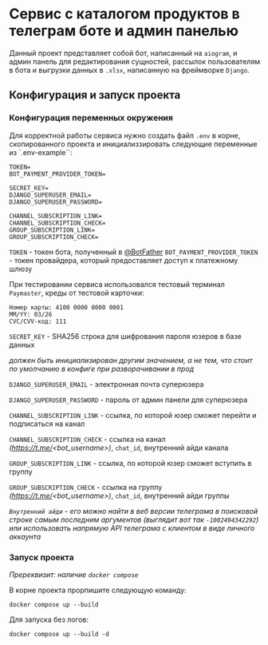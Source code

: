 # Сервис с каталогом продуктов в телеграм боте и админ панелью

Данный проект представляет собой бот, написанный на `aiogram`, и админ панель для редактирования сущностей, рассылок пользователям в бота и выгрузки данных в `.xlsx`, написанную на фреймворке `Django`.

## Конфигурация и запуск проекта
### Конфигурация переменных окружения
Для корректной работы сервиса нужно создать файл `.env` в корне, скопированного проекта и инициализзировать следующие переменные из `.env-example``:
```.env-example
TOKEN=
BOT_PAYMENT_PROVIDER_TOKEN=

SECRET_KEY=
DJANGO_SUPERUSER_EMAIL=
DJANGO_SUPERUSER_PASSWORD=

CHANNEL_SUBSCRIPTION_LINK=
CHANNEL_SUBSCRIPTION_CHECK=
GROUP_SUBSCRIPTION_LINK=
GROUP_SUBSCRIPTION_CHECK=
```
`TOKEN` - токен бота, полученный в [@BotFather](https://t.me/BotFather)
`BOT_PAYMENT_PROVIDER_TOKEN` - токен провайдера, который предоставляет доступ к платежному шлюзу

При тестировании сервиса использовался тестовый терминал `Paymaster`, креды от тестовой карточки:
```text
Номер карты: 4100 0000 0000 0001
MM/YY: 03/26
CVC/CVV-код: 111
```
`SECRET_KEY` - SHA256 строка для шифрования пароля юзеров в базе данных

_должен быть инициализирован другим значением, а не тем, что стоит по умолчанию в конфиге при разворачивании в прод_

`DJANGO_SUPERUSER_EMAIL` - электронная почта суперюзера

`DJANGO_SUPERUSER_PASSWORD` - пароль от админ панели для суперюзера

`CHANNEL_SUBSCRIPTION_LINK` - ссылка, по которой юзер сможет перейти и подписаться на канал

`CHANNEL_SUBSCRIPTION_CHECK` - ссылка на канал _(https://t.me/<bot_username>)_, `chat_id`, внутренний айди канала 

`GROUP_SUBSCRIPTION_LINK` - ссылка, по которой юзер сможет вступить в группу

`GROUP_SUBSCRIPTION_CHECK` - ссылка на группу _(https://t.me/<bot_username>)_, `chat_id`, внутренний айди группы 

_`Внутренний айди` - его можно найти в веб версии телеграма в поисковой строке самым последним аргументов (выглядит вот так `-1002494342292`) или использовать напрямую API телеграма с клиентом в виде личного аккаунта_

### Запуск проекта
_Пререквизит: наличие `docker compose`_

В корне проекта прорпишите следующую команду:
```commandline
docker compose up --build
```
Для запуска без логов:
```commandline
docker compose up --build -d 
```
